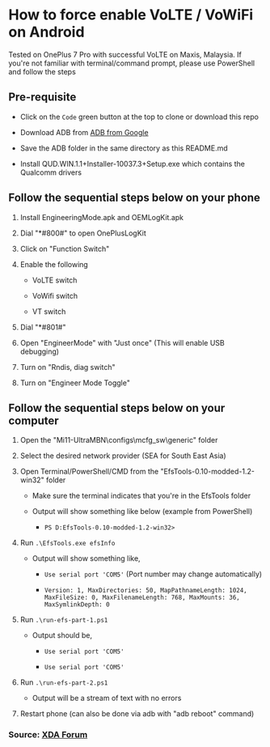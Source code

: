 # How to force enable VoLTE / VoWiFi on Android

Tested on OnePlus 7 Pro with successful VoLTE on Maxis, Malaysia.
If you're not familiar with terminal/command prompt, please use PowerShell and follow the steps

## Pre-requisite

-   Click on the `Code` green button at the top to clone or download this repo

-   Download ADB from [ADB from Google](https://developer.android.com/studio/releases/platform-tools)

-   Save the ADB folder in the same directory as this README.md

-   Install QUD.WIN.1.1+Installer-10037.3+Setup.exe which contains the Qualcomm drivers

## Follow the sequential steps below on your phone

1. Install EngineeringMode.apk and OEMLogKit.apk

2. Dial "\*#800#" to open OnePlusLogKit

3. Click on "Function Switch"

4. Enable the following

    - VoLTE switch

    - VoWifi switch

    - VT switch

5. Dial "\*#801#"

6. Open "EngineerMode" with "Just once" (This will enable USB debugging)

7. Turn on "Rndis, diag switch"

8. Turn on "Engineer Mode Toggle"

## Follow the sequential steps below on your computer

1. Open the "Mi11-UltraMBN\configs\mcfg_sw\generic" folder

2. Select the desired network provider (SEA for South East Asia)

3. Open Terminal/PowerShell/CMD from the "EfsTools-0.10-modded-1.2-win32" folder

    - Make sure the terminal indicates that you're in the EfsTools folder

    - Output will show something like below (example from PowerShell)

        - `PS D:EfsTools-0.10-modded-1.2-win32>`

4. Run `.\EfsTools.exe efsInfo`

    - Output will show something like,

        - `Use serial port 'COM5'` (Port number may change automatically)

        - `Version: 1, MaxDirectories: 50, MapPathnameLength: 1024, MaxFileSize: 0, MaxFilenameLength: 768, MaxMounts: 36, MaxSymlinkDepth: 0`

5. Run `.\run-efs-part-1.ps1`

    - Output should be,

        - `Use serial port 'COM5'`

        - `Use serial port 'COM5'`

6. Run `.\run-efs-part-2.ps1`

    - Output will be a stream of text with no errors

7. Restart phone (can also be done via adb with "adb reboot" command)

### Source: [XDA Forum](https://forum.xda-developers.com/t/guide-activate-volte-vowifi-oos-11-ob1-ob2.4223967/)
